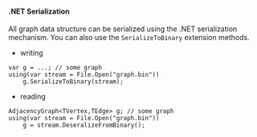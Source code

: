 #### .NET Serialization

All graph data structure can be serialized using the .NET serialization mechanism. You can also use the `SerializeToBinary` extension methods.

* writing
```
var g = ...; // some graph
using(var stream = File.Open("graph.bin"))
    g.SerializeToBinary(stream);
```
* reading
```
AdjacencyGraph<TVertex,TEdge> g; // some graph
using(var stream = File.Open("graph.bin"))
    g = stream.DeseralizeFromBinary();
```
